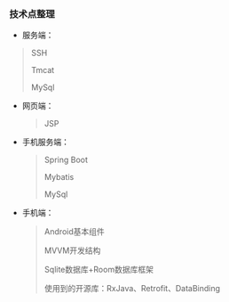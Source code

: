 ### 技术点整理

-  服务端：

  > SSH
  > 
  > Tmcat
  > 
  > MySql

- 网页端：

  > JSP

- 手机服务端：

  > Spring Boot
  > 
  > Mybatis
  > 
  > MySql

- 手机端：

  > Android基本组件
  > 
  > MVVM开发结构
  > 
  > Sqlite数据库+Room数据库框架
  > 
  > 使用到的开源库：RxJava、Retrofit、DataBinding
  > 
  > 
